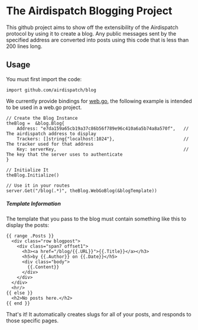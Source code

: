 # The Airdispatch Blogging Project

This github project aims to show off the extensibility of the Airdispatch protocol by using it to create a blog. Any public messages sent by the specified address are converted into posts using this code that is less than 200 lines long.

## Usage

You must first import the code:

    import github.com/airdispatch/blog

We currently provide bindings for [web.go](https://github.com/hoisie/web), the following example is intended to be used in a web.go project.

    // Create the Blog Instance
    theBlog =  &blog.Blog{
    	Address: "e7da159a65cb19a37c86b56f789e96c410a6a5b74a8a570f",   // The airdispatch address to display
		Trackers: []string{"localhost:1024"},                          // The tracker used for that address
		Key: serverKey,                                                // The key that the server uses to authenticate
	}
    
    // Initialize It
    theBlog.Initialize()
    
    // Use it in your routes
    server.Get("/blog(.*)", theBlog.WebGoBlog(&blogTemplate))
    
##### Template Information

The template that you pass to the blog must contain something like this to display the posts:

    {{ range .Posts }}
      <div class="row blogpost">
        <div class="span7 offset1">
          <h3><a href="/blog/{{.URL}}">{{.Title}}</a></h3>
          <h5>by {{.Author}} on {{.Date}}</h5>
          <div class="body">
            {{.Content}}
          </div>
        </div>
      </div>
      <hr/>
    {{ else }}
      <h2>No posts here.</h2>
    {{ end }}
    
That's it! It automatically creates slugs for all of your posts, and responds to those specific pages.
